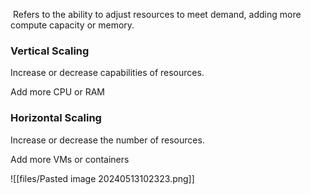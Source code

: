  Refers to the ability to adjust resources to meet demand, adding more compute capacity or memory.

### Vertical Scaling 

Increase or decrease capabilities of resources. 

Add more CPU or RAM

### Horizontal Scaling

Increase or decrease the number of resources.

Add more VMs or containers


![[files/Pasted image 20240513102323.png]]
